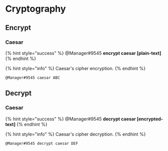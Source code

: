 # Cryptography

## Encrypt

### Caesar

{% hint style="success" %}
@Manager\#9545 **encrypt caesar \[plain-text\]**
{% endhint %}

{% hint style="info" %}
Caesar's cipher encryption.
{% endhint %}

```text
@Manager#9545 caesar ABC
```

## Decrypt

### Caesar

{% hint style="success" %}
@Manager\#9545 **decrypt caesar \[encrypted-text\]**
{% endhint %}

{% hint style="info" %}
Caesar's cipher decryption.
{% endhint %}

```text
@Manager#9545 decrypt caesar DEF
```

